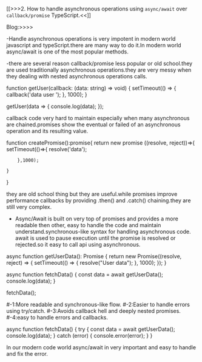 [[>>>2. How to handle asynchronous operations using `async/await` over `callback/promise` TypeScript.<<]]

Blog:>>>>
      

<!-- #-Point-1>:why use async/await? -->
-Handle asynchronous operations is very impotent in modern world javascript and typeScript.there are many way to do it.In modern world async/await is one of the most popular methods.
              <!-- #callback/promise -->

<!-- #-Point-2>:why callback/promise less popular or old school ? -->
-there are several reason callback/promise less popular or old school.they are used traditionally asynchronous operations.they are very messy when they dealing with nested asynchronous operations calls. 

<!-- #-Example-code-Typescript when they dealing with nested asynchronous operations calls  -->

function getUser(callback: (data: string) => void) {
    setTimeout(() => {
        callback('data user ');
    }, 1000);
}
 
 getUser(data => {
    console.log(data);
});
 <!-- #-point-3>:Problem with callbacks/promises -->
callback code very hard to maintain especially when many asynchronous are chained.promises show the eventual or failed of an asynchronous operation and its resulting value.
<!-- #-Example: -->
  function createPromise():promise<string>{
    return new promise ((resolve, reject))=>{
        setTimeout(()=>{
            resolve('data');

        },1000);

    }
 }
 
 <!-- #-point-4>:Last-word for callback/promise -->
 they are old school thing but they are useful.while promises improve performance callbacks by providing  .then() and .catch() chaining.they are still very complex. 
             

<!-- #point-5>:- why we called Async/Await modern -->
- Async/Await is built on very top of promises and provides a more readable then other, easy to handle the code and maintain understand.synchronous-like syntax for handling asynchronous code. await is used to pause execution until the promise is resolved or rejected.so it easy to call api using asynchronous.
<!-- #Example: -->

async function getUserData(): Promise<string> {
    return new Promise((resolve, reject) => {
        setTimeout(() => {
            resolve("User data");
        }, 1000);
    });
}

async function fetchData() {
    const data = await getUserData();
    console.log(data);
}

fetchData();

<!-- #point-6>:-Advantages of async/await: -->
 #-1:More readable and synchronous-like flow.
#-2:Easier to handle errors using try/catch. 
#-3:Avoids callback hell and deeply nested promises.
#-4:easy to handle errors and callbacks.

<!-- #Example:try/c -->
async function fetchData() {
    try {
        const data = await getUserData();
        console.log(data);
    } catch (error) {
        console.error(error);
    }
}

 <!-- #-point-4>:Last-word for Async/Await -->
 In our modern code world async/await in very important and easy to handle and fix the error.
